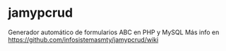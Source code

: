 # jamypcrud
Generador automático de formularios ABC en PHP y MySQL
Más info en https://github.com/infosistemasmty/jamypcrud/wiki

